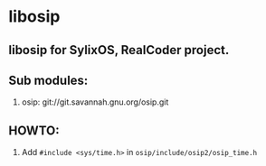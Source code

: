 # libosip

## libosip for SylixOS, RealCoder project.

## Sub modules:
1. osip: git://git.savannah.gnu.org/osip.git

## HOWTO:
1. Add ```#include <sys/time.h>``` in ```osip/include/osip2/osip_time.h```
